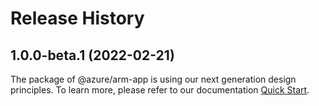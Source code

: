 # Release History
    
## 1.0.0-beta.1 (2022-02-21)

The package of @azure/arm-app is using our next generation design principles. To learn more, please refer to our documentation [Quick Start](https://aka.ms/js-track2-quickstart).
